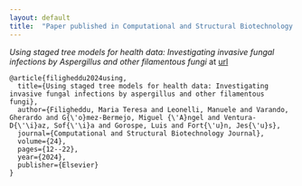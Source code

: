 ```yaml
---
layout: default
title:  "Paper published in Computational and Structural Biotechnology Journal"
---
```



*Using staged tree models for health data: Investigating invasive fungal infections by Aspergillus and other filamentous fungi* at [url](https://www.sciencedirect.com/science/article/pii/S2001037023004282)


```
@article{filigheddu2024using,
  title={Using staged tree models for health data: Investigating invasive fungal infections by aspergillus and other filamentous fungi},
  author={Filigheddu, Maria Teresa and Leonelli, Manuele and Varando, Gherardo and G{\'o}mez-Bermejo, Miguel {\'A}ngel and Ventura-D{\'\i}az, Sof{\'\i}a and Gorospe, Luis and Fort{\'u}n, Jes{\'u}s},
  journal={Computational and Structural Biotechnology Journal},
  volume={24},
  pages={12--22},
  year={2024},
  publisher={Elsevier}
}
```

